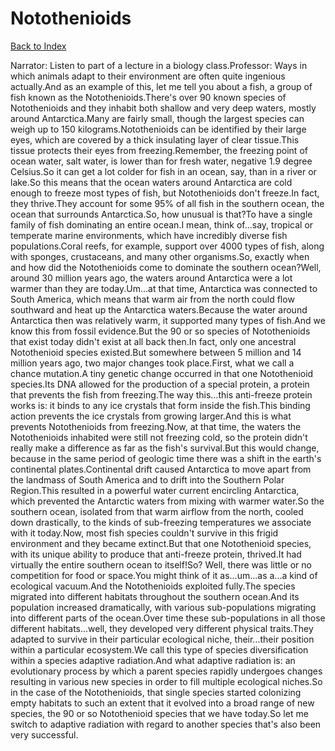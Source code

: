# Notothenioids
[Back to Index](https://github.com/windows10010/tpoExtractor/blob/master/README.md)

Narrator: Listen to part of a lecture in a biology class.Professor: Ways in which animals adapt to their environment are often quite ingenious actually.And as an example of this, let me tell you about a fish, a group of fish known as the Notothenioids.There's over 90 known species of Notothenioids and they inhabit both shallow and very deep waters, mostly around Antarctica.Many are fairly small, though the largest species can weigh up to 150 kilograms.Notothenioids can be identified by their large eyes, which are covered by a thick insulating layer of clear tissue.This tissue protects their eyes from freezing.Remember, the freezing point of ocean water, salt water, is lower than for fresh water, negative 1.9 degree Celsius.So it can get a lot colder for fish in an ocean, say, than in a river or lake.So this means that the ocean waters around Antarctica are cold enough to freeze most types of fish, but Notothenioids don't freeze.In fact, they thrive.They account for some 95% of all fish in the southern ocean, the ocean that surrounds Antarctica.So, how unusual is that?To have a single family of fish dominating an entire ocean.I mean, think of...say, tropical or temperate marine environments, which have incredibly diverse fish populations.Coral reefs, for example, support over 4000 types of fish, along with sponges, crustaceans, and many other organisms.So, exactly when and how did the Notothenioids come to dominate the southern ocean?Well, around 30 million years ago, the waters around Antarctica were a lot warmer than they are today.Um...at that time, Antarctica was connected to South America, which means that warm air from the north could flow southward and heat up the Antarctica waters.Because the water around Antarctica then was relatively warm, it supported many types of fish.And we know this from fossil evidence.But the 90 or so species of Notothenioids that exist today didn't exist at all back then.In fact, only one ancestral Notothenioid species existed.But somewhere between 5 million and 14 million years ago, two major changes took place.First, what we call a chance mutation.A tiny genetic change occurred in that one Notothenioid species.Its DNA allowed for the production of a special protein, a protein that prevents the fish from freezing.The way this...this anti-freeze protein works is: it binds to any ice crystals that form inside the fish.This binding action prevents the ice crystals from growing larger.And this is what prevents Notothenioids from freezing.Now, at that time, the waters the Notothenioids inhabited were still not freezing cold, so the protein didn't really make a difference as far as the fish's survival.But this would change, because in the same period of geologic time there was a shift in the earth's continental plates.Continental drift caused Antarctica to move apart from the landmass of South America and to drift into the Southern Polar Region.This resulted in a powerful water current encircling Antarctica, which prevented the Antarctic waters from mixing with warmer water.So the southern ocean, isolated from that warm airflow from the north, cooled down drastically, to the kinds of sub-freezing temperatures we associate with it today.Now, most fish species couldn't survive in this frigid environment and they became extinct.But that one Notothenioid species, with its unique ability to produce that anti-freeze protein, thrived.It had virtually the entire southern ocean to itself!So? Well, there was little or no competition for food or space.You might think of it as...um...as a...a kind of ecological vacuum.And the Notothenioids exploited fully.The species migrated into different habitats throughout the southern ocean.And its population increased dramatically, with various sub-populations migrating into different parts of the ocean.Over time these sub-populations in all those different habitats...well, they developed very different physical traits.They adapted to survive in their particular ecological niche, their...their position within a particular ecosystem.We call this type of species diversification within a species adaptive radiation.And what adaptive radiation is: an evolutionary process by which a parent species rapidly undergoes changes resulting in various new species in order to fill multiple ecological niches.So in the case of the Notothenioids, that single species started colonizing empty habitats to such an extent that it evolved into a broad range of new species, the 90 or so Notothenioid species that we have today.So let me switch to adaptive radiation with regard to another species that's also been very successful.
 